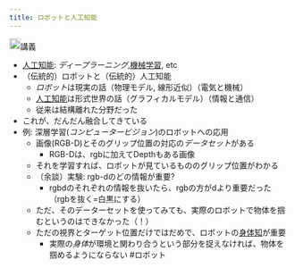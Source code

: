 ```yaml
---
title: ロボットと人工知能
---
```


<img src='https://scrapbox.io/api/pages/blu3mo-public/情報科学の達人/icon' alt='情報科学の達人.icon' height="19.5"/>講義

* [人工知能](%E4%BA%BA%E5%B7%A5%E7%9F%A5%E8%83%BD.md): *ディープラーニング*,[機械学習](%E6%A9%9F%E6%A2%B0%E5%AD%A6%E7%BF%92.md), etc
* （伝統的）ロボットと（伝統的）人工知能
  * *ロボット*は現実の話（物理モデル, 線形近似）（電気と機械）
  * [人工知能](%E4%BA%BA%E5%B7%A5%E7%9F%A5%E8%83%BD.md)は形式世界の話（グラフィカルモデル）（情報と通信）
  * 従来は結構離れた分野だった
* これが、だんだん融合してきている
* 例: 深層学習(*コンピュータービジョン*)のロボットへの応用
  * 画像(RGB-D)とそのグリップ位置の対応の*データセット*がある
    * RGB-Dは、rgbに加えてDepthもある画像
  * それを学習すれば、ロボットが見ているもののグリップ位置がわかる
  * （余談）実験: rgb-dのどの情報が重要?
    * rgbdのそれぞれの情報を抜いたら、rgbの方がdより重要だった（rgbを抜く=白黒にする）
  * ただ、そのデーターセットを使ってみても、実際のロボットで物体を掴むというのはできなかった（！）
  * ただの視界とターゲット位置だけではだめで、ロボットの[身体知](%E8%BA%AB%E4%BD%93%E7%9F%A5.md)が重要
    * 実際の*身体*が環境と関わり合うという部分を捉えなければ、物体を掴めるようにならない
      \#ロボット
